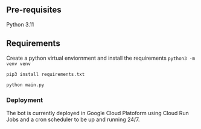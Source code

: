 ## Pre-requisites
Python 3.11

## Requirements
Create a python virtual enviornment and install the requirements
```python3 -m venv venv```

```pip3 install requirements.txt```

```
python main.py
```

### Deployment
The bot is currently deployed in Google Cloud Platoform using Cloud Run Jobs and a cron scheduler to be up and running 24/7.
